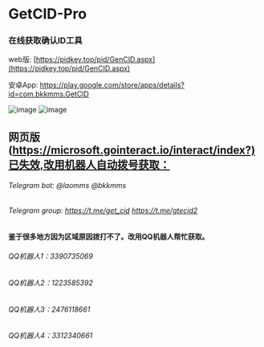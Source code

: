 # GetCID-Pro
### 在线获取确认ID工具  
 
web版: [https://pidkey.top/pid/GenCID.aspx](https://pidkey.top/pid/GenCID.aspx)

安卓App: https://play.google.com/store/apps/details?id=com.bkkmms.GetCID

![image](https://github.com/laomms/GetCID-Pro/blob/master/333.png)
![image](https://github.com/laomms/GetCID-Pro/blob/master/111.jpg)


## 网页版(https://microsoft.gointeract.io/interact/index?)已失效,改用机器人自动拨号获取：
###### Telegram bot: @laomms   @bkkmms    
###### Telegram group: https://t.me/get_cid  https://t.me/gtecid2    

#### 鉴于很多地方因为区域原因拨打不了。改用QQ机器人帮忙获取。

###### QQ机器人1：3390735069  
###### QQ机器人2：1223585392  
###### QQ机器人3：2476118661  
###### QQ机器人4：3312340661  
